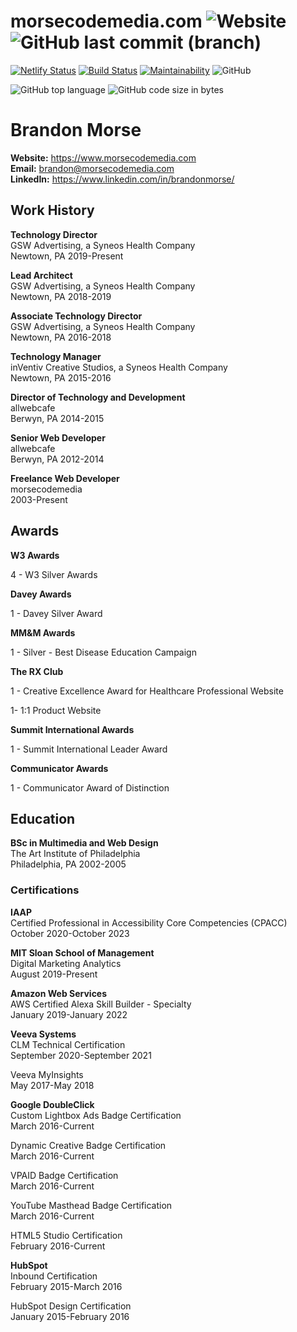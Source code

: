 # morsecodemedia.com ![Website](https://img.shields.io/website/https/morsecodemedia.com.svg) ![GitHub last commit (branch)](https://img.shields.io/github/last-commit/morsecodemedia/morsecodemedia.com/master.svg)

[![Netlify Status](https://api.netlify.com/api/v1/badges/aac81670-2474-406b-969e-a525d5c52177/deploy-status)](https://app.netlify.com/sites/amazing-spence-42c2d5/deploys) [![Build Status](https://travis-ci.com/morsecodemedia/morsecodemedia.com.svg?branch=master)](https://travis-ci.com/morsecodemedia/morsecodemedia.com) [![Maintainability](https://api.codeclimate.com/v1/badges/696dcda43da5eec4c967/maintainability)](https://codeclimate.com/github/morsecodemedia/morsecodemedia.com/maintainability) ![GitHub](https://img.shields.io/github/license/morsecodemedia/morsecodemedia.com.svg?color=green&label=license)

![GitHub top language](https://img.shields.io/github/languages/top/morsecodemedia/morsecodemedia.com.svg) ![GitHub code size in bytes](https://img.shields.io/github/languages/code-size/morsecodemedia/morsecodemedia.com.svg)

# Brandon Morse

**Website:** https://www.morsecodemedia.com <br>
**Email:** brandon@morsecodemedia.com <br>
**LinkedIn:** https://www.linkedin.com/in/brandonmorse/

## Work History

**Technology Director** <br>
GSW Advertising, a Syneos Health Company <br>
Newtown, PA 2019-Present

**Lead Architect** <br>
GSW Advertising, a Syneos Health Company <br>
Newtown, PA 2018-2019

**Associate Technology Director** <br>
GSW Advertising, a Syneos Health Company <br>
Newtown, PA 2016-2018

**Technology Manager** <br>
inVentiv Creative Studios, a Syneos Health Company <br>
Newtown, PA 2015-2016

**Director of Technology and Development** <br>
allwebcafe <br>
Berwyn, PA 2014-2015

**Senior Web Developer** <br>
allwebcafe <br>
Berwyn, PA 2012-2014

**Freelance Web Developer** <br>
morsecodemedia <br>
2003-Present

## Awards

**W3 Awards**

4 - W3 Silver Awards

**Davey Awards**

1 - Davey Silver Award

**MM&M Awards**

1 - Silver - Best Disease Education Campaign

**The RX Club**

1 - Creative Excellence Award for Healthcare Professional Website

1- 1:1 Product Website

**Summit International Awards**

1 - Summit International Leader Award

**Communicator Awards**

1 - Communicator Award of Distinction

## Education

**BSc in Multimedia and Web Design** <br>
The Art Institute of Philadelphia <br>
Philadelphia, PA 2002-2005

### Certifications

**IAAP** <br>
Certified Professional in Accessibility Core Competencies (CPACC) <br>
October 2020-October 2023

**MIT Sloan School of Management** <br>
Digital Marketing Analytics <br>
August 2019-Present

**Amazon Web Services** <br>
AWS Certified Alexa Skill Builder - Specialty <br>
January 2019-January 2022

**Veeva Systems** <br>
CLM Technical Certification <br>
September 2020-September 2021

Veeva MyInsights <br>
May 2017-May 2018

**Google DoubleClick** <br>
Custom Lightbox Ads Badge Certification <br>
March 2016-Current

Dynamic Creative Badge Certification <br>
March 2016-Current

VPAID Badge Certification <br>
March 2016-Current

YouTube Masthead Badge Certification <br>
March 2016-Current

HTML5 Studio Certification <br>
February 2016-Current

**HubSpot** <br>
Inbound Certification <br>
February 2015-March 2016

HubSpot Design Certification <br>
January 2015-February 2016
